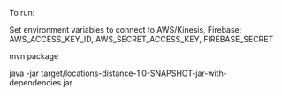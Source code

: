 To run:

Set environment variables to connect to AWS/Kinesis, Firebase: AWS_ACCESS_KEY_ID, AWS_SECRET_ACCESS_KEY, FIREBASE_SECRET

mvn package

java -jar target/locations-distance-1.0-SNAPSHOT-jar-with-dependencies.jar